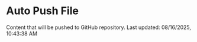 # Auto Push File

Content that will be pushed to GitHub repository.
Last updated: 08/16/2025, 10:43:38 AM